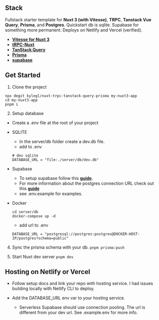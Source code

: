  ## Stack

Fullstack starter template for **Nuxt 3 (with Vitesse)**, **TRPC**, **Tanstack Vue Query**, **Prisma**, and **Postgres**. Quickstart db is sqlite. Supabase for something more permanent. Deploys on Netlify and Vercel (verified).

- **[Vitesse for Nuxt 3](https://github.com/antfu/vitesse-nuxt3)**
- **[tRPC-Nuxt](https://github.com/wobsoriano/trpc-nuxt)**
- **[TanStack Query](https://tanstack.com/query/v4)**
- **[Prisma](https://www.prisma.io/)**
- **[supabase](https://supabase.com/)**

## Get Started

1. Clone the project

```
npx degit kylegl/nuxt-trpc-tanstack-query-prisma my-nuxt3-app
cd my-nuxt3-app
pnpm i
```

2. Setup database
  - Create a .env file at the root of your project

  - SQLITE
    - In the server/db folder create a dev.db file.
    - add to .env
    ```
    # dev sqlite
    DATABASE_URL = "file:./server/db/dev.db"
    ```

- Supabase
  - To setup supabase follow this **[guide](https://supabase.com/docs/guides/integrations/prisma)**.
  - For more information about the postgres connection URL check out this **[guide](https://www.prisma.io/docs/concepts/database-connectors/postgresql)**
  - see .env.example for examples.

-  Docker
    ```
    cd server/db
    docker-compose up -d
    ```
    - add url to .env
    ```
    DATABASE_URL = "postgresql://postgres:postgres@DOCKER-HOST-IP/postgres?schema=public"
    ```

4. Sync the prisma schema with your db.
`pnpm prisma:push`


5. Start Nuxt dev server
`pnpm dev`


## Hosting on Netlify or Vercel

- Follow setup docs and link your repo with hosting service. I had issues building locally with Netlify CLI to deploy.

- Add the DATABASE_URL env var to your hosting service.
  - Serverless Supabase should use connection pooling. The url is different from your dev url. See .example.env for more info. 
